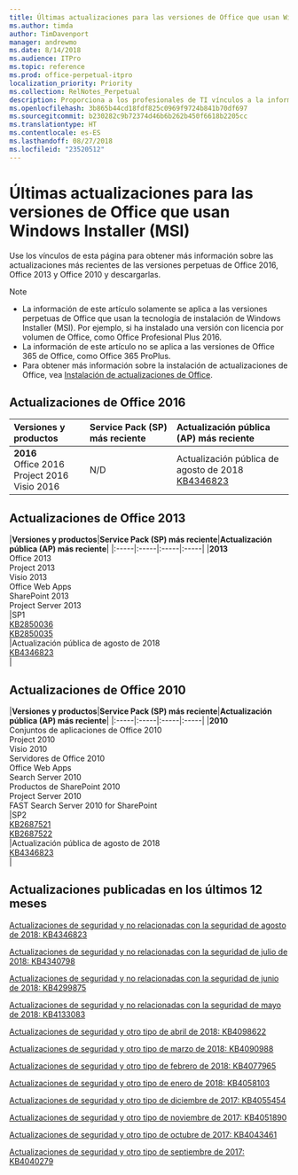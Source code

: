 ```yaml
---
title: Últimas actualizaciones para las versiones de Office que usan Windows Installer (MSI)
ms.author: timda
author: TimDavenport
manager: andrewmo
ms.date: 8/14/2018
ms.audience: ITPro
ms.topic: reference
ms.prod: office-perpetual-itpro
localization_priority: Priority
ms.collection: RelNotes_Perpetual
description: Proporciona a los profesionales de TI vínculos a la información de las últimas actualizaciones de las versiones perpetuas de Office 2016, Office 2013 y Office 2010.
ms.openlocfilehash: 3b865b44cd18fdf825c0969f9724b841b70df697
ms.sourcegitcommit: b230282c9b72374d46b6b262b450f6618b2205cc
ms.translationtype: HT
ms.contentlocale: es-ES
ms.lasthandoff: 08/27/2018
ms.locfileid: "23520512"
---
```

# <a name="latest-updates-for-versions-of-office-that-use-windows-installer-msi"></a>Últimas actualizaciones para las versiones de Office que usan Windows Installer (MSI)

Use los vínculos de esta página para obtener más información sobre las actualizaciones más recientes de las versiones perpetuas de Office 2016, Office 2013 y Office 2010 y descargarlas.
  
 
> [!NOTE]
> - La información de este artículo solamente se aplica a las versiones perpetuas de Office que usan la tecnología de instalación de Windows Installer (MSI). Por ejemplo, si ha instalado una versión con licencia por volumen de Office, como Office Profesional Plus 2016.
> - La información de este artículo no se aplica a las versiones de Office 365 de Office, como Office 365 ProPlus.
> - Para obtener más información sobre la instalación de actualizaciones de Office, vea [Instalación de actualizaciones de Office](https://support.office.com/article/2ab296f3-7f03-43a2-8e50-46de917611c5). 


## <a name="office-2016-updates"></a>Actualizaciones de Office 2016

|**Versiones y productos**|**Service Pack (SP) más reciente**|**Actualización pública (AP) más reciente**|
|:-----|:-----|:-----|
|**2016** <br/> Office 2016  <br/> Project 2016  <br/> Visio 2016  <br/> |N/D  <br/> |Actualización pública de agosto de 2018  <br/> [KB4346823](https://support.microsoft.com/en-us/help/4346823) <br/> |
   
## <a name="office-2013-updates"></a>Actualizaciones de Office 2013

|**Versiones y productos**|**Service Pack (SP) más reciente**|**Actualización pública (AP) más reciente**|
|:-----|:-----|:-----|:-----|
|**2013** <br/> Office 2013  <br/> Project 2013  <br/> Visio 2013  <br/> Office Web Apps  <br/> SharePoint 2013  <br/> Project Server 2013  <br/> |SP1 <br/> [KB2850036](https://support.microsoft.com/kb/2850036) <br/>[KB2850035](https://support.microsoft.com/kb/2850035) <br/> |Actualización pública de agosto de 2018  <br/> [KB4346823](https://support.microsoft.com/en-us/help/4346823) <br/> |
   
## <a name="office-2010-updates"></a>Actualizaciones de Office 2010

|**Versiones y productos**|**Service Pack (SP) más reciente**|**Actualización pública (AP) más reciente**|
|:-----|:-----|:-----|:-----|
|**2010** <br/> Conjuntos de aplicaciones de Office 2010  <br/> Project 2010  <br/> Visio 2010  <br/> Servidores de Office 2010  <br/> Office Web Apps  <br/> Search Server 2010  <br/> Productos de SharePoint 2010  <br/> Project Server 2010  <br/> FAST Search Server 2010 for SharePoint  <br/> |SP2 <br/>[KB2687521](https://support.microsoft.com/kb/2687521) <br/> [KB2687522](https://support.microsoft.com/kb/2687522) <br/> |Actualización pública de agosto de 2018 <br/>[KB4346823](https://support.microsoft.com/en-us/help/4346823) <br/>|
   

   
## <a name="updates-released-in-past-12-months"></a>Actualizaciones publicadas en los últimos 12 meses

[Actualizaciones de seguridad y no relacionadas con la seguridad de agosto de 2018: KB4346823](https://support.microsoft.com/help/4346823)   

[Actualizaciones de seguridad y no relacionadas con la seguridad de julio de 2018: KB4340798](https://support.microsoft.com/help/4340798)   

[Actualizaciones de seguridad y no relacionadas con la seguridad de junio de 2018: KB4299875](https://support.microsoft.com/help/4299875)  

[Actualizaciones de seguridad y no relacionadas con la seguridad de mayo de 2018: KB4133083 ](https://support.microsoft.com/en-us/help/4133083)
  
[Actualizaciones de seguridad y otro tipo de abril de 2018: KB4098622](https://support.microsoft.com/en-us/help/4098622) 
  
[Actualizaciones de seguridad y otro tipo de marzo de 2018: KB4090988](https://support.microsoft.com/en-us/help/4090988)  
  
[Actualizaciones de seguridad y otro tipo de febrero de 2018: KB4077965](https://support.microsoft.com/help/4077965)  
  
[Actualizaciones de seguridad y otro tipo de enero de 2018: KB4058103](https://support.microsoft.com/help/4058103)   
  
[Actualizaciones de seguridad y otro tipo de diciembre de 2017: KB4055454](https://support.microsoft.com/help/4055454)   
  
[Actualizaciones de seguridad y otro tipo de noviembre de 2017: KB4051890](https://support.microsoft.com/help/4051890)   
  
[Actualizaciones de seguridad y otro tipo de octubre de 2017: KB4043461](https://support.microsoft.com/help/4043461)   
  
[Actualizaciones de seguridad y otro tipo de septiembre de 2017: KB4040279](https://support.microsoft.com/help/4040279)   

  

   
  
